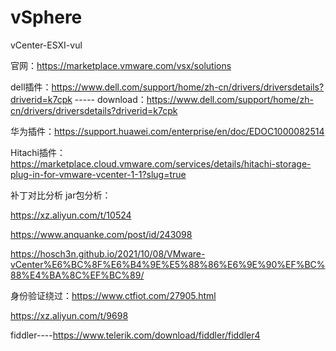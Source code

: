 # vSphere
vCenter-ESXI-vul

官网：https://marketplace.vmware.com/vsx/solutions

dell插件：https://www.dell.com/support/home/zh-cn/drivers/driversdetails?driverid=k7cpk ----- download：https://www.dell.com/support/home/zh-cn/drivers/driversdetails?driverid=k7cpk

华为插件：https://support.huawei.com/enterprise/en/doc/EDOC1000082514

Hitachi插件：https://marketplace.cloud.vmware.com/services/details/hitachi-storage-plug-in-for-vmware-vcenter-1-1?slug=true



补丁对比分析 jar包分析：

https://xz.aliyun.com/t/10524

https://www.anquanke.com/post/id/243098

https://hosch3n.github.io/2021/10/08/VMware-vCenter%E6%BC%8F%E6%B4%9E%E5%88%86%E6%9E%90%EF%BC%88%E4%BA%8C%EF%BC%89/

身份验证绕过：https://www.ctfiot.com/27905.html

https://xz.aliyun.com/t/9698

fiddler----https://www.telerik.com/download/fiddler/fiddler4
